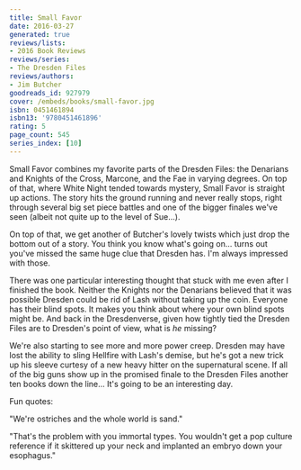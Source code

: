 ```yaml
---
title: Small Favor
date: 2016-03-27
generated: true
reviews/lists:
- 2016 Book Reviews
reviews/series:
- The Dresden Files
reviews/authors:
- Jim Butcher
goodreads_id: 927979
cover: /embeds/books/small-favor.jpg
isbn: 0451461894
isbn13: '9780451461896'
rating: 5
page_count: 545
series_index: [10]
---
```

Small Favor combines my favorite parts of the Dresden Files: the Denarians and Knights of the Cross, Marcone, and the Fae in varying degrees. On top of that, where White Night tended towards mystery, Small Favor is straight up actions. The story hits the ground running and never really stops, right through several big set piece battles and one of the bigger finales we've seen (albeit not quite up to the level of Sue...).  

On top of that, we get another of Butcher's lovely twists which just drop the bottom out of a story. You think you know what's going on... turns out you've missed the same huge clue that Dresden has. I'm always impressed with those.  

<!--more-->

There was one particular interesting thought that stuck with me even after I finished the book. Neither the Knights nor the Denarians believed that it was possible Dresden could be rid of Lash without taking up the coin. Everyone has their blind spots. It makes you think about where your own blind spots might be. And back in the Dresdenverse, given how tightly tied the Dresden Files are to Dresden's point of view, what is _he_ missing?  

We're also starting to see more and more power creep. Dresden may have lost the ability to sling Hellfire with Lash's demise, but he's got a new trick up his sleeve curtesy of a new heavy hitter on the supernatural scene. If all of the big guns show up in the promised finale to the Dresden Files another ten books down the line... It's going to be an interesting day.  

Fun quotes:  

"We're ostriches and the whole world is sand."  

"That's the problem with you immortal types. You wouldn't get a pop culture reference if it skittered up your neck and implanted an embryo down your esophagus."